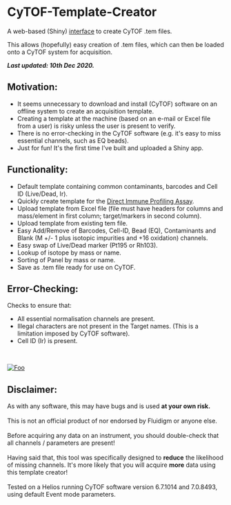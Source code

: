 # CyTOF-Template-Creator
A web-based (Shiny) [interface](https://jimbomahoney.shinyapps.io/CyTOFTemplate/) to create CyTOF .tem files.

This allows (hopefully) easy creation of .tem files, which can then be loaded onto a CyTOF system for acquisition.

**_Last updated: 10th Dec 2020._** 

## Motivation:

- It seems unnecessary to download and install (CyTOF) software on an offline system to create an acquisition template.
- Creating a template at the machine (based on an e-mail or Excel file from a user) is risky unless the user is present to verify.
- There is no error-checking in the CyTOF software (e.g. it's easy to miss essential channels, such as EQ beads).
- Just for fun! It's the first time I've built and uploaded a Shiny app.

## Functionality:

- Default template containing common contaminants, barcodes and Cell ID (Live/Dead, Ir).
- Quickly create template for the [Direct Immune Profiling Assay](https://www.fluidigm.com/reagents/proteomics/201325-maxpar-direct-immune-profiling-assay).
- Upload template from Excel file (file must have headers for columns and mass/element in first column; target/markers in second column).
- Upload template from existing tem file.
- Easy Add/Remove of Barcodes, Cell-ID, Bead (EQ), Contaminants and Blank (M +/- 1 plus isotopic impurities and +16 oxidation) channels.
- Easy swap of Live/Dead marker (Pt195 or Rh103).
- Lookup of isotope by mass or name.
- Sorting of Panel by mass or name.
- Save as .tem file ready for use on CyTOF.

## Error-Checking:

Checks to ensure that:

- All essential normalisation channels are present.
- Illegal characters are not present in the Target names. (This is a limitation imposed by CyTOF software).
- Cell ID (Ir) is present.

<br>



[![Foo](https://raw.githubusercontent.com/JimboMahoney/CyTOF-Template-Creator/master/Clipboard01.png)](https://jimbomahoney.shinyapps.io/CyTOFTemplate/)

## Disclaimer:
As with any software, this may have bugs and is used <b>at your own risk.</b>
<br>
<br>
This is not an official product of nor endorsed by Fluidigm or anyone else.
<br>
<br>
Before acquiring any data on an instrument, you should double-check that all channels / parameters are present! 
<br>
<br>
Having said that, this tool was specifically designed to <b>reduce</b> the likelihood of missing channels. It's more likely that you will acquire <b>more</b> data using this template creator!
<br>
<br>
Tested on a Helios running CyTOF software version 6.7.1014 and 7.0.8493, using default Event mode parameters.

